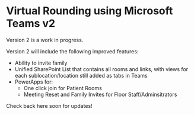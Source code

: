 # Virtual Rounding using Microsoft Teams v2

Version 2 is a work in progress.

Version 2 will include the following improved features:
* Ability to invite family
* Unified SharePoint List that contains all rooms and links, with views for each sublocation/location still added as tabs in Teams
* PowerApps for:
   - One click join for Patient Rooms
   - Meeting Reset and Family Invites for Floor Staff/Adminsitrators

Check back here soon for updates!